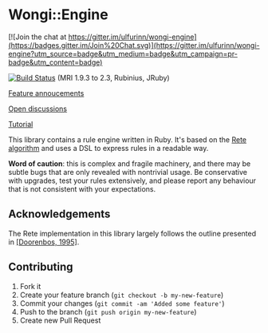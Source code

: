 # Wongi::Engine

[![Join the chat at https://gitter.im/ulfurinn/wongi-engine](https://badges.gitter.im/Join%20Chat.svg)](https://gitter.im/ulfurinn/wongi-engine?utm_source=badge&utm_medium=badge&utm_campaign=pr-badge&utm_content=badge)

[![Build Status](https://travis-ci.org/ulfurinn/wongi-engine.svg?branch=master)](https://travis-ci.org/ulfurinn/wongi-engine) (MRI 1.9.3 to 2.3, Rubinius, JRuby)

[Feature annoucements](https://github.com/ulfurinn/wongi-engine/issues?q=is%3Aopen+is%3Aissue+label%3Aannoucement)

[Open discussions](https://github.com/ulfurinn/wongi-engine/issues?q=is%3Aopen+is%3Aissue+label%3Adiscussion)

[Tutorial](http://ulfurinn.github.io/wongi-engine/)

This library contains a rule engine written in Ruby. It's based on the [Rete algorithm](http://en.wikipedia.org/wiki/Rete_algorithm) and uses a DSL to express rules in a readable way.

**Word of caution**: this is complex and fragile machinery, and there may be subtle bugs that are only revealed with nontrivial usage. Be conservative with upgrades, test your rules extensively, and please report any behaviour that is not consistent with your expectations.

## Acknowledgements

The Rete implementation in this library largely follows the outline presented in [\[Doorenbos, 1995\]](http://reports-archive.adm.cs.cmu.edu/anon/1995/CMU-CS-95-113.pdf).

## Contributing

1. Fork it
2. Create your feature branch (`git checkout -b my-new-feature`)
3. Commit your changes (`git commit -am 'Added some feature'`)
4. Push to the branch (`git push origin my-new-feature`)
5. Create new Pull Request
